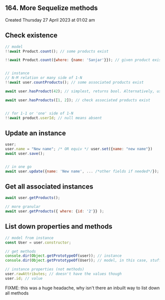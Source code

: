 ## 164. More Sequelize methods
Created Thursday 27 April 2023 at 01:02 am

## Check existence
```js
// model
!!await Product.count(); // some products exist

!!await Product.count({where: {name: 'Sanjar'}}); // given product exists


// instance
// N-M relation or many side of 1-N
!!await user.countProducts(); // some associated products exist

await user.hasProduct(42); // simplest, returns bool. Alternatively, use countProducts with 'where' option

await user.hasProducts([1, 2]); // check associated products exist


// for 1-1 or 'one' side of 1-N
!!await product.userId; // null means absent
```

## Update an instance
```js
user;
user.name = "New name"; /* OR equiv */ user.set({name: "new name"})
await user.save();


// in one go
await user.update({name: 'New name', ... /*other fields if needed*/});
```


## Get all associated instances
```js
await user.getProducts();

// more granular
await user.getProducts({ where: {id: '2'}} );

```


## List down properties and methods
```js
// model from instance
const User = user.constructor;

// get methods
console.dir(Object.getPrototypeOf(user)); // instance
console.dir(Object.getPrototypeOf(User)); // model, in this case, stuff like findByPk is at the end (down), greyed out

// instance properties (not methods)
user.rawAttributes; // doesn't have the values though
user.id; // value
```
FIXME: this was a huge headache, why isn't there an inbuilt way to list down all methods